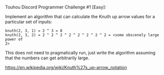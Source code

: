 Touhou Discord Programmer Challenge #1 [Easy]:

Implement an algorithm that can calculate the Knuth up arrow values for a
particular set of inputs:

```
knuth(2, 3, 1) = 2 ^ 3 = 8
knuth(2, 3, 2) = 2 ^ 2 ^ 2 ^ 2 ^ 2 ^ 2 ^ 2 ^ 2 = <some obscenely large power of
2>
```

This does not need to pragmatically run, just write the algorithm assuming that
the numbers can get arbitrarily large.

https://en.wikipedia.org/wiki/Knuth%27s_up-arrow_notation

